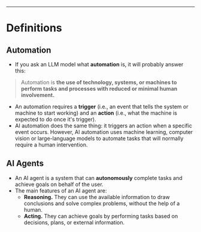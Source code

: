 ***
# Definitions

## Automation

- If you ask an LLM model what **automation** is, it will probably answer this:

> Automation is **the use of technology, systems, or machines to perform tasks and processes with reduced or minimal human involvement.**

- An automation requires a **trigger** (i.e., an event that tells the system or machine to start working) and an **action** (i.e., what the machine is expected to do once it's trigger).
- AI automation does the same thing: it triggers an action when a specific event occurs. However, AI automation uses machine learning, computer vision or large-language models to automate tasks that will normally require a human intervention.

## AI Agents

- An AI agent is a system that can **autonomously** complete tasks and achieve goals on behalf of the user.
- The main features of an AI agent are:
	- **Reasoning.**  They can use the available information to draw conclusions and solve complex problems, without the help of a human.
	- **Acting.** They can achieve goals by performing tasks based on decisions, plans, or external information.